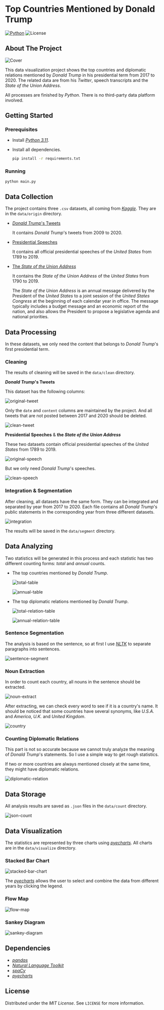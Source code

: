 # Top Countries Mentioned by Donald Trump

[![Python](badges/Python.svg)](https://www.python.org)
![License](badges/License-MIT.svg)

## About The Project

![Cover](../Cover.jpg)

This data visualization project shows the top countries and diplomatic relations mentioned by *Donald Trump* in his presidential term from 2017 to 2020. The related data are from his *Twitter*, speech transcripts and the *State of the Union Address*.

All processes are finished by *Python*. There is no third-party data platform involved.

## Getting Started

### Prerequisites

- Install [*Python 3.11*](https://www.python.org).

- Install all dependencies.

  ```bash
  pip install -r requirements.txt
  ```

### Running

```bash
python main.py
```

## Data Collection

The project contains three `.csv` datasets, all coming from [*Kaggle*](https://www.kaggle.com). They are in the `data/origin` directory.

- [*Donald Trump*'s Tweets](https://www.kaggle.com/austinreese/trump-tweets)

  It contains *Donald Trump*'s tweets from 2009 to 2020.

- [Presidential Speeches](https://www.kaggle.com/littleotter/united-states-presidential-speeches)

  It contains all official presidential speeches of the *United States* from 1789 to 2019.

- [The *State of the Union Address*](https://www.kaggle.com/jyronw/us-state-of-the-union-addresses-1790-2019)

  It contains the *State of the Union Address* of the *United States* from 1790 to 2019.

  The *State of the Union Address* is an annual message delivered by the President of the *United States* to a joint session of the *United States Congress* at the beginning of each calendar year in office. The message typically includes a budget message and an economic report of the nation, and also allows the President to propose a legislative agenda and national priorities.

## Data Processing

In these datasets, we only need the content that belongs to *Donald Trump*'s first presidential term.

### Cleaning

The results of cleaning will be saved in the `data/clean` directory.

***Donald Trump*'s Tweets**

This dataset has the following columns:

![original-tweet](images/original-tweet.png)

Only the `date` and `content` columns are maintained by the project. And all tweets that are not posted between 2017 and 2020 should be deleted.

![clean-tweet](images/clean-tweet.png)

**Presidential Speeches** & **the *State of the Union Address***

These two datasets contain official presidential speeches of the *United States* from 1789 to 2019.

![original-speech](images/original-speech.png)

But we only need *Donald Trump*'s speeches.

![clean-speech](images/clean-speech.png)

### Integration & Segmentation

After cleaning, all datasets have the same form. They can be integrated and separated by year from 2017 to 2020. Each file contains all *Donald Trump*'s public statements in the corresponding year from three different datasets.

![integration](images/integration.png)

The results will be saved in the `data/segment` directory.

## Data Analyzing

Two statistics will be generated in this process and each statistic has two different counting forms: *total* and *annual* counts.

- The top countries mentioned by *Donald Trump*.

  ![total-table](images/total-table.png)

  ![annual-table](images/annual-table.png)

- The top diplomatic relations mentioned by *Donald Trump*.

  ![total-relation-table](images/total-relation-table.png)

  ![annual-relation-table](images/annual-relation-table.png)

### Sentence Segmentation

The analysis is based on the sentence, so at first I use [*NLTK*](https://www.nltk.org) to separate paragraphs into sentences.

![sentence-segment](images/sentence-segment.png)

### Noun Extraction

In order to count each country, all nouns in the sentence should be extracted.

![noun-extract](images/noun-extract.png)

After extracting, we can check every word to see if it is a country's name. It should be noticed that some countries have several synonyms, like *U.S.A.* and *America*, *U.K.* and *United Kingdom*.

![country](images/country.png)

### Counting Diplomatic Relations

This part is not so accurate because we cannot truly analyze the meaning of *Donald Trump*'s statements. So I use a simple way to get rough statistics.

If two or more countries are always mentioned closely at the same time, they might have diplomatic relations.

![diplomatic-relation](images/diplomatic-relation.png)

## Data Storage

All analysis results are saved as `.json` files in the `data/count` directory.

![json-count](images/json-count.png)

## Data Visualization

The statistics are represented by three charts using [*pyecharts*](https://pyecharts.org). All charts are in the `data/visualize` directory.

### Stacked Bar Chart

![stacked-bar-chart](images/stacked-bar-chart.png)

The [*pyecharts*](https://pyecharts.org) allows the user to select and combine the data from different years by clicking the legend.

### Flow Map

![flow-map](images/flow-map.png)

### Sankey Diagram

![sankey-diagram](images/sankey-diagram.png)

## Dependencies

- [*pandas*](https://pandas.pydata.org)
- [*Natural Language Toolkit*](https://www.nltk.org)
- [*spaCy*](https://spacy.io)
- [*pyecharts*](https://pyecharts.org)

## License

Distributed under the *MIT License*. See `LICENSE` for more information.